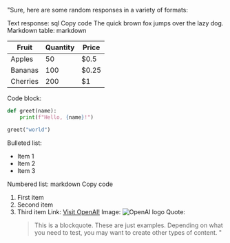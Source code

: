 "Sure, here are some random responses in a variety of formats:

Text response:
sql
Copy code
The quick brown fox jumps over the lazy dog.
Markdown table:
markdown

| Fruit    | Quantity | Price |
| -------- | -------- | ----- |
| Apples   | 50       | $0.5  |
| Bananas  | 100      | $0.25 |
| Cherries | 200      | $1    |

Code block:

```python
def greet(name):
    print(f"Hello, {name}!")

greet("world")
```

Bulleted list:

- Item 1
- Item 2
- Item 3

Numbered list:
markdown
Copy code

1. First item
2. Second item
3. Third item
   Link:
   [Visit OpenAI!](https://openai.com)
   Image:
   ![OpenAI logo](https://openai.com/content/images/2019/12/openai-cover.png)
   Quote:
   > This is a blockquote.
   > These are just examples. Depending on what you need to test, you may want to create other types of content.
   > "
